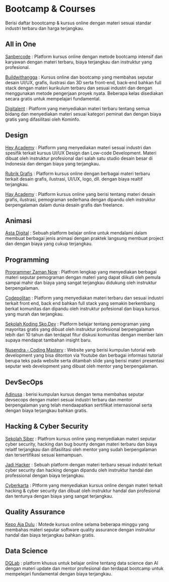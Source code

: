 # Bootcamp & Courses

Berisi daftar boootcamp & kursus online dengan materi sesuai standar industri terbaru dan harga terjangkau.


## All in One

[Sanbercode](https://sanbercode.com/) : Platform kursus online dengan metode bootcamp intensif dan karyawan dengan materi terbaru, biaya terjangkau dan instruktur yang profesional.

[Buildwithangga](https://buildwithangga.com) : Kursus online dan bootcamp yang membahas seputar desain UI/UX, grafis, ilustrasi dan 3D serta front-end, back-end bahkan full stack dengan materi kurikulum terbaru dan sesuai industri dan dengan menggunakan metode pengerjaan proyek nyata. Beberapa kelas disediakan secara gratis untuk mempelajari fundamental.

[Digitalent](https://digitalent.kominfo.go.id/) : Platform yang menyediakan materi terbaru tentang semua bidang dan menyediakan materi sesuai kategori peminat dan dengan biaya gratis yang difasilitasi oleh Kominfo.

## Design

[Hey Academy](https://heyacademy.co/) : Platform yang menyediakan materi sesuai industri dan spesifik terkait kursus UI/UX Design dan Low-code Development. Materi dibuat oleh instruktur profesional dari salah satu studio desain besar di Indonesia dan dengan biaya yang terjangkau.

[Rubrik Grafis](https://rubrikgrafis.com/) : Platform kursus online dengan berbagai materi terbaru terkait desain grafis, ilustrasi, UI/UX, logo, dll. dengan biaya realtif terjangkau.

[Hay Academy](https://hayacademy.net/) : Platform kursus online yang berisi tentang materi desain grafis, ilustrasi, pemograman sederhana dengan dipandu oleh instruktur berpengalaman dalam dunia desain grafis dan freelance.


## Animasi

[Asta Digital](https://astadigital.net/) : Sebuah platform belajar online untuk mendalami dalam membuat berbagai jenis animasi dengan praktek langsung membuat project dan dengan biaya yang cukup terjangkau.


## Programming

[Programmer Zaman Now](https://www.programmerzamannow.com/) : Platfrom lengkap yang menyediakan berbagai materi seputar pemograman dengan materi yang dapat diikuti oleh pemula sampai mahir dan biaya yang sangat terjangkau didukung oleh instruktur berpengalaman.

[Codepolitan](https://codepolitan.com/) : Platform yang menyediakan materi terbaru dan sesuai industri terkait front end, back end bahkan full stack yang semakin berkembang berkat komunitas dan dipandu oleh instruktur pofesional dan biaya kursus yang murah dan terjangkau.

[Sekolah Koding Sko.Dev](https://app.sko.dev/) : Platform belajar tentang pemograman yang mayoritas gratis yang dibuat oleh instruktur profesional berpengalaman lebih dari 10 tahun dan terdapat fitur diskusi komunitas dengan member lain supaya mendapat tambahan insight baru.

[Nusendra - Coding Mastery](https://nusendra.com/) : Website yang berisi kumpulan tutorial web development yang bisa ditonton via Youtube dan berbagai informasi tutorial berupa teks pada website serta ditambah slide yang berisi materi presentasi seputar web development yang dibuat oleh mentor yang berpengalaman. 

## DevSecOps

[Adinusa](https://adinusa.id) : berisi kumpulan kursus dengan tema membahas seputar devsecops dengan materi sesuai industri terbaru dan mentor berpengalaman yang telah mendaapatkan sertifikat internasional serta dengan biaya terjangkau bahkan gratis.



## Hacking & Cyber Security

[Sekolah Siber](https://sekolahsiber.com/) : Platfrom kursus online yang menyediakan materi seputar cyber security, hacking dan bug bounty dengan materi terbaru dan biaya relaitf terjangkau dan difasilitasi oleh mentor yang sudah berpengalaman dan tersertifikasi sesuai kemampuan.

[Jadi Hacker](https://jadihacker.id/) : Sebuah platform dengan materi terbaru sesuai industri terkait cyber security dan hacking dengan dipandu oleh instruktur handal dan professional dengan biaya terjangkau.

[Cyberkarta](https://www.cyberkarta.com/) : Pltform yang menyediakan kursus online dengan materi terkait hacking & cyber security dan dibuat oleh instruktur handal dan profesional dan tentunya dengan biaya yang sangat terjangkau.


## Quality Assurance

[Kepo Aja Dulu](https://www.linkedin.com/company/kepo-aja-dulu/about/) : Motede kursus online selama beberapa minggu yang membahas materi seputar software quality assurance dengan instruktur handal dan biaya terjangkau bahkan gratis.


## Data Science

[DQLab](https://dqlab.id/) : platform khusus untuk belajar online tentang data science dan AI dengan materi update dan mentor profesional dan terdapat bootcamp untuk mempelejari fundamental dengan biaya terjangkau.